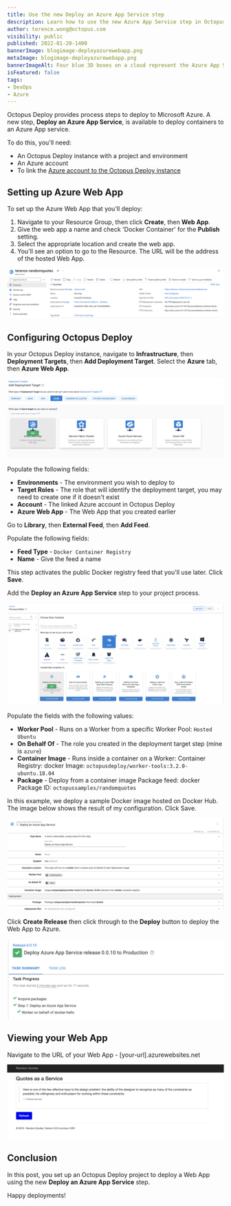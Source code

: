 ```yaml
---
title: Use the new Deploy an Azure App Service step
description: Learn how to use the new Azure App Service step in Octopus Deploy.
author: terence.wong@octopus.com
visibility: public
published: 2022-01-20-1400
bannerImage: blogimage-deployazurewebapp.png
metaImage: blogimage-deployazurewebapp.png
bannerImageAlt: Four blue 3D boxes on a cloud represent the Azure App Service logo, with one slightly higher container falling into place.
isFeatured: false
tags:
- DevOps
- Azure
---
```


Octopus Deploy provides process steps to deploy to Microsoft Azure. A new step, **Deploy an Azure App Service**, is available to deploy containers to an Azure App service.

To do this, you'll need:

- An Octopus Deploy instance with a project and environment
- An Azure account
- To link the [Azure account to the Octopus Deploy instance](https://octopus.com/docs/infrastructure/accounts/azure#azure-service-principal)

## Setting up Azure Web App

To set up the Azure Web App that you'll deploy:

1. Navigate to your Resource Group, then click **Create**, then **Web App**. 
1. Give the web app a name and check 'Docker Container' for the **Publish** setting. 
1. Select the appropriate location and create the web app. 
1. You'll see an option to go to the Resource. The URL will be the address of the hosted Web App.

![Azure Web App Home](azure-web-app-home.png)

## Configuring Octopus Deploy

In your Octopus Deploy instance, navigate to **Infrastructure**, then **Deployment Targets**, then **Add Deployment Target**. Select the **Azure** tab, then **Azure Web App**. 

![Add deployment target](add-deployment-target.png)

Populate the following fields:

- **Environments** - The environment you wish to deploy to
- **Target Roles** - The role that will identify the deployment target, you may need to create one if it doesn't exist
- **Account** - The linked Azure account in Octopus Deploy
- **Azure Web App** - The Web App that you created earlier

Go to **Library**, then **External Feed**, then **Add Feed**. 

Populate the following fields:

- **Feed Type** - `Docker Container Registry`
- **Name** - Give the feed a name

This step activates the public Docker registry feed that you'll use later. Click **Save**.

Add the **Deploy an Azure App Service** step to your project process.

![Octopus Azure deploy step](deploy-an-azure-app-service-step.png)

Populate the fields with the following values:

- **Worker Pool** - Runs on a Worker from a specific Worker Pool: `Hosted Ubuntu`
- **On Behalf Of** - The role you created in the deployment target step (mine is `azure`)
- **Container Image** - Runs inside a container on a Worker: Container Registry: docker Image: `octopusdeploy/worker-tools:3.2.0-ubuntu.18.04`
- **Package** - Deploy from a container image Package feed: docker Package ID: `octopussamples/randomquotes`

In this example, we deploy a sample Docker image hosted on Docker Hub. The image below shows the result of my configuration. Click Save.


![Octopus Azure deploy step configuration](deploy-process-step-config.png)

Click **Create Release** then click through to the **Deploy** button to deploy the Web App to Azure.

![Deploy Success](deploy-success.png)

## Viewing your Web App

Navigate to the URL of your Web App - [your-url].azurewebsites.net

![Random Quotes](randomquotes.png)

## Conclusion

In this post, you set up an Octopus Deploy project to deploy a Web App using the new **Deploy an Azure App Service** step.

Happy deployments!